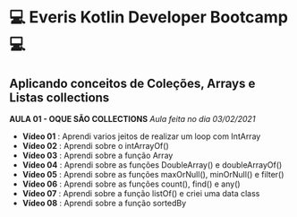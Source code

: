 # :computer: Everis Kotlin Developer Bootcamp:computer:
## Aplicando conceitos de Coleções, Arrays e Listas collections
**AULA 01 - OQUE SÃO COLLECTIONS** _Aula feita no dia 03/02/2021_
- **Vídeo 01** : Aprendi varios jeitos de realizar um loop com IntArray
- **Vídeo 02** : Aprendi sobre o intArrayOf() 
- **Vídeo 03** : Aprendi sobre a função Array 
- **Vídeo 04** : Aprendi sobre as funções DoubleArray() e doubleArrayOf() 
- **Vídeo 05** : Aprendi sobre as funções maxOrNull(), minOrNull() e filter() 
- **Vídeo 06** : Aprendi sobre as funções count(), find() e any()
- **Vídeo 07** : Aprendi sobre a função listOf() e criei uma data class 
- **Vídeo 08** : Aprendi sobre a função sortedBy
